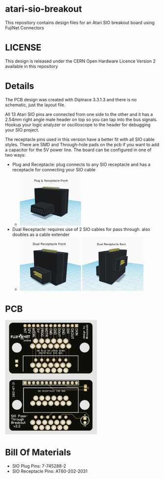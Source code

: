 # atari-sio-breakout
This repository contains design files for an Atari SIO breakout board using FujiNet Connectors

# LICENSE
This design is released under the CERN Open Hardware Licence Version 2 available in this repository

# Details
The PCB design was created with Diptrace 3.3.1.3 and there is no schematic, just the layout file. 

All 13 Atari SIO pins are connected from one side to the other and it has a 2.54mm right angle male header on top so you can tap into the bus signals. Hookup your logic analyzer or oscilloscope to the header for debugging your SIO project.

The receptacle pins used in this version have a better fit with all SIO cable styles. There are SMD and Through-hole pads on the pcb if you want to add a capacitor for the 5V power line. The board can be configured in one of two ways:
 * Plug and Receptacle: plug connects to any SIO receptacle and has a receptacle for connecting your SIO cable
   * <img src="images/SIO-Breakout-v2.2-Front.png" alt="Plug & Receptacle" width="200" />
 * Dual Receptacle: requires use of 2 SIO cables for pass through. also doubles as a cable extender
   * <img src="images/SIO-Breakout-v2.2-DualR-Front.png" alt="Dual Receptacle Front" width="200" /> <img src="images/SIO-Breakout-v2.2-DualR-Back.png" alt="Dual Receptacle Back" width="200" />

# PCB
<img src="images/SIO-Breakout-v2.2-PCB.png" alt="PCB" width="300" />

# Bill Of Materials
 * SIO Plug Pins: 7-745288-2
 * SIO Receptacle Pins: AT60-202-2031
